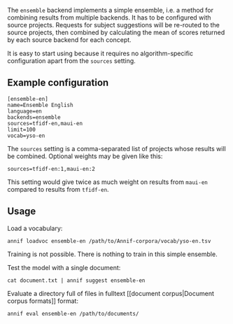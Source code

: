 The `ensemble` backend implements a simple ensemble, i.e. a method for combining results from multiple backends. It has to be configured with source projects. Requests for subject suggestions will be re-routed to the source projects, then combined by calculating the mean of scores returned by each source backend for each concept.

It is easy to start using because it requires no algorithm-specific configuration apart from the `sources` setting.

## Example configuration

```
[ensemble-en]
name=Ensemble English
language=en
backends=ensemble
sources=tfidf-en,maui-en
limit=100
vocab=yso-en
```

The `sources` setting is a comma-separated list of projects whose results will be combined. Optional weights may be given like this:

    sources=tfidf-en:1,maui-en:2

This setting would give twice as much weight on results from `maui-en` compared to results from `tfidf-en`.

## Usage

Load a vocabulary:

    annif loadvoc ensemble-en /path/to/Annif-corpora/vocab/yso-en.tsv

Training is not possible. There is nothing to train in this simple ensemble.

Test the model with a single document:

    cat document.txt | annif suggest ensemble-en

Evaluate a directory full of files in fulltext [[document corpus|Document corpus formats]] format:

    annif eval ensemble-en /path/to/documents/